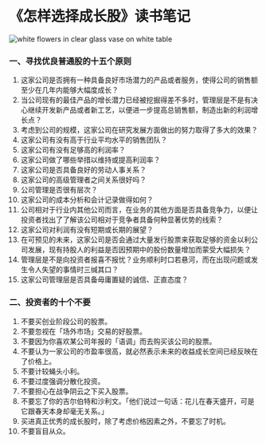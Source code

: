 

# 《怎样选择成长股》读书笔记

![white flowers in clear glass vase on white table](https://tva1.sinaimg.cn/large/007S8ZIlly1ggvay1hev1j30rs0ij75b.jpg)

### 一、寻找优良普通股的十五个原则

1. 这家公司是否拥有一种具备良好市场潜力的产品或者服务，使得公司的销售额至少在几年内能够大幅度成长？
2. 当公司现有的最佳产品的增长潜力已经被挖掘得差不多时，管理层是不是有决心继续开发新产品或者新工艺，以便进一步提高总销售额，制造出新的利润增长点？
3. 考虑到公司的规模，这家公司在研究发展方面做出的努力取得了多大的效果？
4. 这家公司有没有高于行业平均水平的销售团队？
5. 这家公司有没有足够高的利润率？
6. 这家公司做了哪些举措以维持或提高利润率？
7. 这家公司是否具备良好的劳动人事关系？
8. 这家公司的高级管理者之间关系很好吗？
9. 公司管理是否很有层次？
10. 这家公司的成本分析和会计记录做得如何？
11. 公司相对于行业内其他公司而言，在业务的其他方面是否具备竞争力，以便让投资者找出了了解该公司相对于竞争者具备何种显著优势的线索？
12. 这家公司对利润有没有短期或长期的展望？
13. 在可预见的未来，这家公司是否会通过大量发行股票来获取足够的资金以利公司发展，现有持股人的利益是否因预期中的股份数量增加而蒙受大幅损失？
14. 管理层是不是向投资者报喜不报忧？业务顺利时口若悬河，而在出现问题或发生令人失望的事情时三缄其口？
15. 这家公司管理层是否具备毋庸置疑的诚信、正直态度？

### 二、投资者的十个不要

1. 不要买创业阶段公司的股票。
2. 不要忽视在「场外市场」交易的好股票。
3. 不要因为你喜欢某公司年报的「语调」而去购买该公司的股票。
4. 不要认为一家公司的市盈率很高，就必然表示未来的收益成长空间已经反映在了价格上。
5. 不要计较蝇头小利。
6. 不要过度强调分散化投资。
7. 不要担心在战争阴云之下买入股票。
8. 不要忘了你的吉尔伯特和沙利文。「他们说过一句话：花儿在春天盛开，可是它跟春天本身却毫无关系。」
9. 买进真正优秀的成长股时，除了考虑价格因素之外，不要忘了时机。
10. 不要盲目从众。

